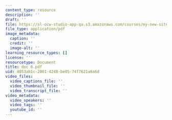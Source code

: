 ```yaml
---
content_type: resource
description: ''
draft: ''
file: https://ol-ocw-studio-app-qa.s3.amazonaws.com/courses/my-new-site/doc-6.pdf
file_type: application/pdf
image_metadata:
  caption: ''
  credit: ''
  image-alt: ''
learning_resource_types: []
license: ''
resourcetype: Document
title: doc 6.pdf
uid: 4053ab1c-2001-4248-be05-74f7621a6a6d
video_files:
  video_captions_file: ''
  video_thumbnail_file: ''
  video_transcript_file: ''
video_metadata:
  video_speakers: ''
  video_tags: ''
  youtube_id: ''
---
```

